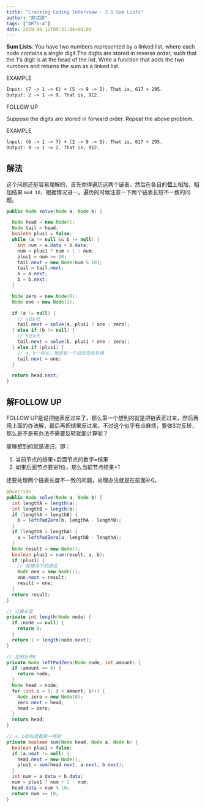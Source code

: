 ```yaml
---
title: "Cracking Coding Interview - 2.5 Sum Lists"
author: "颇忒脱"
tags: ["ARTS-A"]
date: 2019-08-12T09:31:04+08:00
---
```


<!--more-->

**Sum Lists**: You have two numbers represented by a linked list, where each node contains a single digit.The digits are stored in reverse order, such that the 1's digit is at the head of the list. Write a function that adds the two numbers and returns the sum as a linked list.

EXAMPLE

```txt
Input: (7 -> 1 -> 6) + (5 -> 9 -> 2). That is, 617 + 295. 
Output: 2 -> 1 -> 9. That is, 912.
```

FOLLOW UP

Suppose the digits are stored in forward order. Repeat the above problem.

EXAMPLE

```txt
lnput: (6 -> 1 -> 7) + (2 -> 9 -> 5). That is, 617 + 295. 
Output: 9 -> 1 -> 2. That is, 912.
```

## 解法

这个问题还挺容易理解的，首先你得遍历这两个链表，然后在各自的**位**上相加，相加结果 `mod 10`，根据情况进一。遍历的时候注意一下两个链表长短不一致的问题。

```java
public Node solve(Node a, Node b) {

  Node head = new Node();
  Node tail = head;
  boolean plus1 = false;
  while (a != null && b != null) {
    int num = a.data + b.data;
    num = plus1 ? num + 1 : num;
    plus1 = num >= 10;
    tail.next = new Node(num % 10);
    tail = tail.next;
    a = a.next;
    b = b.next;
  }

  Node zero = new Node(0);
  Node one = new Node(1);

  if (a != null) {
    // a比b长
    tail.next = solve(a, plus1 ? one : zero);
  } else if (b != null) {
    // b比a长
    tail.next = solve(b, plus1 ? one : zero);
  } else if (plus1) {
    // a、b一样长，但是有一个进位没有处理
    tail.next = one;
  }

  return head.next;
}
```

## 解FOLLOW UP

FOLLOW UP是说把链表反过来了，那么第一个想到的就是把链表正过来，然后再用上面的办法解，最后再把结果反过来。不过这个似乎有点麻烦，要做3次反转，那么是不是有办法不需要反转就能计算呢？

能够想到的就是递归，即：

1. 当前节点的结果+后面节点的数字=结果
2. 如果后面节点要进1位，那么当前节点结果+1

还要处理两个链表长度不一致的问题，处理办法就是在前面补0。

```java
@Override
public Node solve(Node a, Node b) {
  int lengthA = length(a);
  int lengthB = length(b);
  if (lengthA > lengthB) {
    b = leftPadZero(b, lengthA - lengthB);
  }
  if (lengthB > lengthA) {
    a = leftPadZero(a, lengthB - lengthA);
  }
  Node result = new Node();
  boolean plus1 = sum(result, a, b);
  if (plus1) {
    // 处理余下的进位
    Node one = new Node(1);
    one.next = result;
    result = one;
  }
  return result;
}

// 计算长度
private int length(Node node) {
  if (node == null) {
    return 0;
  }
  return 1 + length(node.next);
}

// 左侧补齐0
private Node leftPadZero(Node node, int amount) {
  if (amount == 0) {
    return node;
  }
  Node head = node;
  for (int i = 0; i < amount; i++) {
    Node zero = new Node(0);
    zero.next = head;
    head = zero;
  }
  return head;
}

// a、b的长度都是一样的
private boolean sum(Node head, Node a, Node b) {
  boolean plus1 = false;
  if (a.next != null) {
    head.next = new Node();
    plus1 = sum(head.next, a.next, b.next);
  }
  int num = a.data + b.data;
  num = plus1 ? num + 1 : num;
  head.data = num % 10;
  return num >= 10;
}
```

